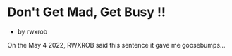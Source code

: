 # Don't Get Mad, Get Busy !!

- by rwxrob

On the May 4 2022, RWXROB said this sentence it gave me goosebumps...

